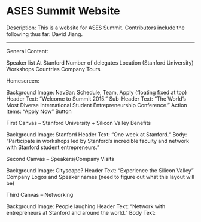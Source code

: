 ASES Summit Website
===================
Description: This is a website for ASES Summit. 
Contributors include the following thus far: David Jiang.
_____________________________________________

General Content:

Speaker list
At Stanford
Number of delegates
Location (Stanford University)
Workshops
Countries
Company Tours


Homescreen:

Background Image: 
NavBar: Schedule, Team, Apply (floating fixed at top)
Header Text: “Welcome to Summit 2015.”
Sub-Header Text: “The World’s Most Diverse International Student Entrepreneurship Conference.”
Action Items: “Apply Now” Button

First Canvas – Stanford University + Silicon Valley Benefits

Background Image: Stanford
Header Text: “One week at Stanford.“
Body: “Participate in workshops led by Stanford’s incredible faculty and network with Stanford student entrepreneurs.”

Second Canvas – Speakers/Company Visits

Background Image: Cityscape?
Header Text: “Experience the Silicon Valley”
Company Logos and Speaker names (need to figure out what this layout will be)

Third Canvas – Networking

Background Image: People laughing
Header Text: “Network with entrepreneurs at Stanford and around the world.”
Body Text:  
